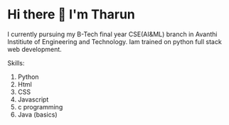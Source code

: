 
# Hi there 👋 I'm Tharun
I currently pursuing my B-Tech final year CSE(AI&ML) branch in Avanthi Institiute of Engineering and Technology.
Iam trained on python full stack web development. 

Skills:
 1) Python
 2) Html
 3) CSS
 4) Javascript
 5) c programming
 6) Java (basics)

